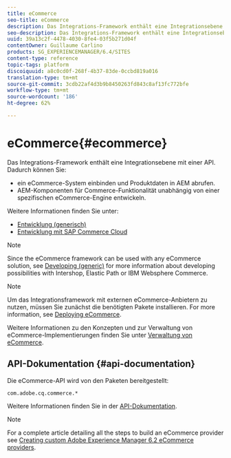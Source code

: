 ```yaml
---
title: eCommerce
seo-title: eCommerce
description: Das Integrations-Framework enthält eine Integrationsebene mit einer API.
seo-description: Das Integrations-Framework enthält eine Integrationsebene mit einer API.
uuid: 39a13c2f-4478-4030-8fe4-03f5b271d04f
contentOwner: Guillaume Carlino
products: SG_EXPERIENCEMANAGER/6.4/SITES
content-type: reference
topic-tags: platform
discoiquuid: a8c0cd0f-268f-4b37-83de-0ccbd819a016
translation-type: tm+mt
source-git-commit: 3cdb22af4d3b9b8450263fd843c8af13fc772bfe
workflow-type: tm+mt
source-wordcount: '186'
ht-degree: 62%

---
```



# eCommerce{#ecommerce}

Das Integrations-Framework enthält eine Integrationsebene mit einer API. Dadurch können Sie:

* ein eCommerce-System einbinden und Produktdaten in AEM abrufen.
* AEM-Komponenten für Commerce-Funktionalität unabhängig von einer spezifischen eCommerce-Engine entwickeln.

Weitere Informationen finden Sie unter:

* [Entwicklung (generisch)](/help/sites-developing/generic.md)
* [Entwicklung mit SAP Commerce Cloud](/help/sites-developing/sap-commerce-cloud.md)

>[!NOTE]
>
>Since the eCommerce framework can be used with any eCommerce solution, see [Developing (generic)](/help/sites-developing/generic.md) for more information about developing possibilities with Intershop, Elastic Path or IBM Websphere Commerce.

>[!NOTE]
>
>Um das Integrationsframework mit externen eCommerce-Anbietern zu nutzen, müssen Sie zunächst die benötigten Pakete installieren. For more information, see [Deploying eCommerce](/help/sites-deploying/ecommerce.md).
>
>Weitere Informationen zu den Konzepten und zur Verwaltung von eCommerce-Implementierungen finden Sie unter [Verwaltung von eCommerce](/help/sites-administering/ecommerce.md).

## API-Dokumentation {#api-documentation}

Die eCommerce-API wird von den Paketen bereitgestellt:

`com.adobe.cq.commerce.*`

Weitere Informationen finden Sie in der [API-Dokumentation](https://helpx.adobe.com/experience-manager/6-4/sites/developing/using/reference-materials/javadoc/index.html).

>[!NOTE]
>
>For a complete article detailing all the steps to build an eCommerce provider see [Creating custom Adobe Experience Manager 6.2 eCommerce providers](https://helpx.adobe.com/experience-manager/using/ecommerce62.html).

